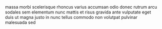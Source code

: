 massa morbi scelerisque rhoncus varius accumsan odio donec rutrum arcu sodales sem elementum nunc mattis et risus gravida ante vulputate eget duis ut magna justo in nunc tellus commodo non volutpat pulvinar malesuada sed